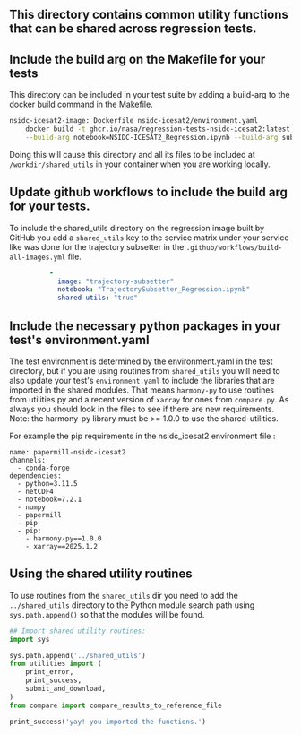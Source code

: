 ## This directory contains common utility functions that can be shared across regression tests.

## Include the build arg on the Makefile for your tests

This directory can be included in your test suite by adding a build-arg to the docker build command in the Makefile.

```sh
nsidc-icesat2-image: Dockerfile nsidc-icesat2/environment.yaml
	docker build -t ghcr.io/nasa/regression-tests-nsidc-icesat2:latest -f ./Dockerfile \
	--build-arg notebook=NSIDC-ICESAT2_Regression.ipynb --build-arg sub_dir=nsidc-icesat2 --build-arg shared_utils=true .
```

Doing this will cause this directory and all its files to be included at `/workdir/shared_utils` in your container when you are working locally.

## Update github workflows to include the build arg for your tests.

To include the shared_utils directory on the regression image built by GitHub you add a `shared_utils` key to the service matrix under your service like was done for the trajectory subsetter in the `.github/workflows/build-all-images.yml` file.

```yml
          -
            image: "trajectory-subsetter"
            notebook: "TrajectorySubsetter_Regression.ipynb"
            shared-utils: "true"

```

## Include the necessary python packages in your test's environment.yaml

The test environment is determined by the environment.yaml in the test directory, but if you are using routines from `shared_utils` you will need to also update your test's `environment.yaml` to include the libraries that are imported in the shared modules. That means `harmony-py` to use routines from utilities.py and a recent version of `xarray` for ones from `compare.py`.  As always you should look in the files to see if there are new requirements.  Note: the harmony-py library must be >= 1.0.0 to use the shared-utilities.

For example the pip requirements in the nsidc_icesat2 environment file :
```
name: papermill-nsidc-icesat2
channels:
  - conda-forge
dependencies:
  - python=3.11.5
  - netCDF4
  - notebook=7.2.1
  - numpy
  - papermill
  - pip
  - pip:
    - harmony-py==1.0.0
    - xarray==2025.1.2
```

## Using the shared utility routines

To use routines from the `shared_utils` dir you need to add the `../shared_utils` directory to the Python module search path using `sys.path.append()` so that the modules will be found.

```python
## Import shared utility routines:
import sys

sys.path.append('../shared_utils')
from utilities import (
    print_error,
    print_success,
    submit_and_download,
)
from compare import compare_results_to_reference_file

print_success('yay! you imported the functions.')
```
